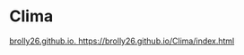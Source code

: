 # Clima
[brolly26.github.io.
](https://brolly26.github.io/Clima/index.html)https://brolly26.github.io/Clima/index.html
